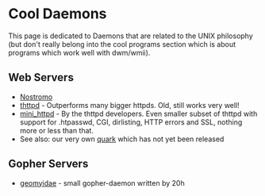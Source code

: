 Cool Daemons
============

This page is dedicated to Daemons that are related to the UNIX philosophy (but
don't really belong into the cool programs section which is about programs
which work well with dwm/wmii).

Web Servers
-----------
* [Nostromo](http://www.nazgul.ch/dev_nostromo.html)
* [thttpd](http://acme.com/software/thttpd/) - Outperforms many bigger httpds. Old, still works very well!
* [mini_httpd](http://acme.com/software/mini_httpd/) - By the thttpd developers. Even smaller subset of thttpd with support for .htpasswd, CGI, dirlisting, HTTP errors and SSL, nothing more or less than that.
* See also: our very own [quark](http://hg.suckless.org/quark/) which has not yet been released

Gopher Servers
--------------

* [geomyidae](http://www.r-36.net/src/geomyidae/) - small gopher-daemon written by 20h
